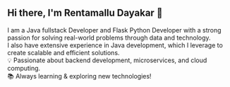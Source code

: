 ## Hi there, I'm Rentamallu Dayakar 👋
I am a Java fullstack Developer and Flask Python Developer with a strong passion for solving real-world problems through data and technology.  
I also have extensive experience in Java development, which I leverage to create scalable and efficient solutions.  
💡 Passionate about backend development, microservices, and cloud computing.  
📚 Always learning & exploring new technologies!  
<!--
**alwaysdaya123/alwaysdaya123** is a ✨ _special_ ✨ repository because its `README.md` (this file) appears on your GitHub profile.

Here are some ideas to get you started:

- 🔭 I’m currently working on ...
- 🌱 I’m currently learning ...
- 👯 I’m looking to collaborate on ...
- 🤔 I’m looking for help with ...
- 💬 Ask me about ...
- 📫 How to reach me: ...
- 😄 Pronouns: ...
- ⚡ Fun fact: ...
-->
